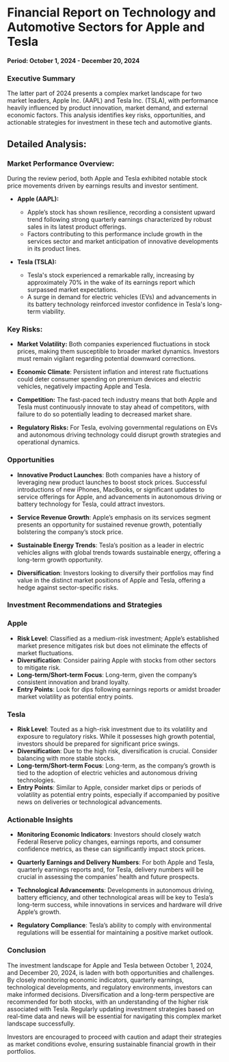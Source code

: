 # Financial Report on Technology and Automotive Sectors for Apple and Tesla
**Period: October 1, 2024 - December 20, 2024**

### Executive Summary
The latter part of 2024 presents a complex market landscape for two market leaders, Apple Inc. (AAPL) and  Tesla Inc. (TSLA), with performance heavily influenced by product innovation, market demand, and external economic factors. This analysis identifies key risks, opportunities, and actionable strategies for investment in these tech and automotive giants.

## Detailed Analysis:  
### **Market Performance Overview**:  
During the review period, both Apple and Tesla exhibited notable stock price movements driven by earnings results and investor sentiment.
- **Apple (AAPL):**
  - Apple’s stock has shown resilience, recording a consistent upward trend following strong quarterly earnings characterized by robust sales in its latest product offerings.
  - Factors contributing to this performance include growth in the services sector and market anticipation of innovative developments in its product lines.
    
- **Tesla (TSLA):**
  - Tesla's stock experienced a remarkable rally, increasing by approximately 70% in the wake of its earnings report which surpassed market expectations.  
  - A surge in demand for electric vehicles (EVs) and advancements in its battery technology reinforced investor confidence in Tesla's long-term viability.

### **Key Risks**:
- **Market Volatility:** Both companies experienced fluctuations in stock prices, making them susceptible to broader market dynamics. Investors must remain vigilant regarding potential downward corrections.
  
- **Economic Climate**: Persistent inflation and interest rate fluctuations could deter consumer spending on premium devices and electric vehicles, negatively impacting Apple and Tesla.
  
- **Competition:** The fast-paced tech industry means that both Apple and Tesla must continuously innovate to stay ahead of competitors, with failure to do so potentially leading to decreased market share.
   
- **Regulatory Risks:** For Tesla, evolving governmental regulations on EVs and autonomous driving technology could disrupt growth strategies and operational dynamics.  

### Opportunities
- **Innovative Product Launches**: Both companies have a history of leveraging new product launches to boost stock prices. Successful introductions of new iPhones, MacBooks, or significant updates to service offerings for Apple, and advancements in autonomous driving or battery technology for Tesla, could attract investors.
  
- **Service Revenue Growth**: Apple’s emphasis on its services segment presents an opportunity for sustained revenue growth, potentially bolstering the company’s stock price.
  
- **Sustainable Energy Trends**: Tesla’s position as a leader in electric vehicles aligns with global trends towards sustainable energy, offering a long-term growth opportunity.
  
- **Diversification**: Investors looking to diversify their portfolios may find value in the distinct market positions of Apple and Tesla, offering a hedge against sector-specific risks.  

### Investment Recommendations and Strategies
### Apple
- **Risk Level**: Classified as a medium-risk investment; Apple’s established market presence mitigates risk but does not eliminate the effects of market fluctuations.
- **Diversification**: Consider pairing Apple with stocks from other sectors to mitigate risk.
- **Long-term/Short-term Focus**: Long-term, given the company’s consistent innovation and brand loyalty.
- **Entry Points**: Look for dips following earnings reports or amidst broader market volatility as potential entry points.

### Tesla
- **Risk Level**: Touted as a high-risk investment due to its volatility and exposure to regulatory risks. While it possesses high growth potential, investors should be prepared for significant price swings.  
- **Diversification**: Due to the high risk, diversification is crucial. Consider balancing with more stable stocks.
- **Long-term/Short-term Focus**: Long-term, as the company’s growth is tied to the adoption of electric vehicles and autonomous driving technologies.
- **Entry Points**: Similar to Apple, consider market dips or periods of volatility as potential entry points, especially if accompanied by positive news on deliveries or technological advancements.

### Actionable Insights
- **Monitoring Economic Indicators**: Investors should closely watch Federal Reserve policy changes, earnings reports, and consumer confidence metrics, as these can significantly impact stock prices.

- **Quarterly Earnings and Delivery Numbers**: For both Apple and Tesla, quarterly earnings reports and, for Tesla, delivery numbers will be crucial in assessing the companies’ health and future prospects.
 
- **Technological Advancements**: Developments in autonomous driving, battery efficiency, and other technological areas will be key to Tesla’s long-term success, while innovations in services and hardware will drive Apple’s growth.
 
- **Regulatory Compliance**: Tesla’s ability to comply with environmental regulations will be essential for maintaining a positive market outlook.  

### Conclusion
The investment landscape for Apple and Tesla between October 1, 2024, and December 20, 2024, is laden with both opportunities and challenges. By closely monitoring economic indicators, quarterly earnings, technological developments, and regulatory environments, investors can make informed decisions. Diversification and a long-term perspective are recommended for both stocks, with an understanding of the higher risk associated with Tesla. Regularly updating investment strategies based on real-time data and news will be essential for navigating this complex market landscape successfully.  

Investors are encouraged to proceed with caution and adapt their strategies as market conditions evolve, ensuring sustainable financial growth in their portfolios.
